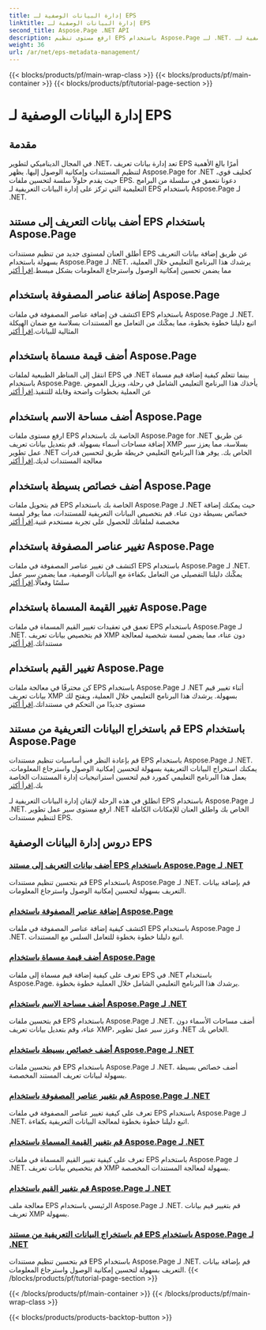 ```yaml
---
title: إدارة البيانات الوصفية لـ EPS
linktitle: إدارة البيانات الوصفية لـ EPS
second_title: Aspose.Page .NET API
description: ارفع مستوى تنظيم EPS باستخدام Aspose.Page لـ .NET. قم بإضافة البيانات التعريفية بسهولة لتحسين إمكانية الوصول. استكشف البرامج التعليمية لإدارة البيانات الوصفية لـ EPS.
weight: 36
url: /ar/net/eps-metadata-management/
---
```


{{< blocks/products/pf/main-wrap-class >}}
{{< blocks/products/pf/main-container >}}
{{< blocks/products/pf/tutorial-page-section >}}

# إدارة البيانات الوصفية لـ EPS


## مقدمة

في المجال الديناميكي لتطوير .NET، تعد إدارة بيانات تعريف EPS أمرًا بالغ الأهمية لتنظيم المستندات وإمكانية الوصول إليها. يظهر Aspose.Page for .NET كحليف قوي، حيث يقدم حلولاً سلسة لتحسين ملفات EPS. دعونا نتعمق في سلسلة من البرامج التعليمية التي تركز على إدارة البيانات التعريفية لـ EPS باستخدام Aspose.Page لـ .NET.

## أضف بيانات التعريف إلى مستند EPS باستخدام Aspose.Page
أطلق العنان لمستوى جديد من تنظيم مستندات EPS عن طريق إضافة بيانات التعريف بسهولة باستخدام Aspose.Page لـ .NET. يرشدك هذا البرنامج التعليمي خلال العملية، مما يضمن تحسين إمكانية الوصول واسترجاع المعلومات بشكل مبسط.[اقرأ أكثر](./add-metadata-to-eps-document/)

## إضافة عناصر المصفوفة باستخدام Aspose.Page
 اكتشف فن إضافة عناصر المصفوفة في ملفات EPS باستخدام Aspose.Page لـ .NET. اتبع دليلنا خطوة بخطوة، مما يمكّنك من التعامل مع المستندات بسلاسة مع ضمان الهيكلة المثالية للبيانات.[اقرأ أكثر](./modify-eps-metadata-add-array-items/)

## أضف قيمة مسماة باستخدام Aspose.Page
 انتقل إلى المناظر الطبيعية لملفات EPS في .NET بينما تتعلم كيفية إضافة قيم مسماة باستخدام Aspose.Page. يأخذك هذا البرنامج التعليمي الشامل في رحلة، ويزيل الغموض عن العملية بخطوات واضحة وقابلة للتنفيذ.[اقرأ أكثر](./modify-eps-metadata-add-named-value/)

## أضف مساحة الاسم باستخدام Aspose.Page
 ارفع مستوى ملفات EPS الخاصة بك باستخدام Aspose.Page for .NET عن طريق إضافة مساحات أسماء بسهولة. قم بتعديل بيانات تعريف XMP بسلاسة، مما يعزز سير عمل تطوير .NET الخاص بك. يوفر هذا البرنامج التعليمي خريطة طريق لتحسين قدرات معالجة المستندات لديك.[اقرأ أكثر](./modify-eps-metadata-add-namespace/)

## أضف خصائص بسيطة باستخدام Aspose.Page
 قم بتحويل ملفات EPS الخاصة بك باستخدام Aspose.Page لـ .NET حيث يمكنك إضافة خصائص بسيطة دون عناء. قم بتخصيص البيانات التعريفية للمستندات، مما يوفر لمسة مخصصة لملفاتك للحصول على تجربة مستخدم غنية.[اقرأ أكثر](./modify-eps-metadata-add-simple-properties/)

## تغيير عناصر المصفوفة باستخدام Aspose.Page
 اكتشف فن تغيير عناصر المصفوفة في ملفات EPS باستخدام Aspose.Page لـ .NET. يمكّنك دليلنا التفصيلي من التعامل بكفاءة مع البيانات الوصفية، مما يضمن سير عمل سلسًا وفعالًا.[اقرأ أكثر](./modify-eps-metadata-change-array-items/)

## تغيير القيمة المسماة باستخدام Aspose.Page
 تعمق في تعقيدات تغيير القيم المسماة في ملفات EPS باستخدام Aspose.Page لـ .NET. قم بتخصيص بيانات تعريف XMP دون عناء، مما يضمن لمسة شخصية لمعالجة مستنداتك.[اقرأ أكثر](./modify-eps-metadata-change-named-value/)

## تغيير القيم باستخدام Aspose.Page
 كن محترفًا في معالجة ملفات EPS باستخدام Aspose.Page لـ .NET أثناء تغيير قيم بيانات تعريف XMP بسهولة. يرشدك هذا البرنامج التعليمي خلال العملية، ويفتح لك مستوى جديدًا من التحكم في مستنداتك.[اقرأ أكثر](./modify-eps-metadata-change-values/)

## قم باستخراج البيانات التعريفية من مستند EPS باستخدام Aspose.Page
 قم بإعادة النظر في أساسيات تنظيم مستندات EPS باستخدام Aspose.Page لـ .NET. يمكنك استخراج البيانات التعريفية بسهولة لتحسين إمكانية الوصول واسترجاع المعلومات. يعمل هذا البرنامج التعليمي كمورد قيم لتحسين استراتيجيات إدارة المستندات الخاصة بك.[اقرأ أكثر](./extract-metadata-from-eps-document/)

انطلق في هذه الرحلة لإتقان إدارة البيانات التعريفية لـ EPS باستخدام Aspose.Page لـ .NET. ارفع مستوى سير عمل تطوير .NET الخاص بك واطلق العنان للإمكانات الكاملة لتنظيم مستندات EPS.
## دروس إدارة البيانات الوصفية EPS
### [أضف بيانات التعريف إلى مستند EPS باستخدام Aspose.Page لـ .NET](./add-metadata-to-eps-document/)
قم بتحسين تنظيم مستندات EPS باستخدام Aspose.Page لـ .NET. قم بإضافة بيانات التعريف بسهولة لتحسين إمكانية الوصول واسترجاع المعلومات.
### [إضافة عناصر المصفوفة باستخدام Aspose.Page](./modify-eps-metadata-add-array-items/)
اكتشف كيفية إضافة عناصر المصفوفة في ملفات EPS باستخدام Aspose.Page لـ .NET. اتبع دليلنا خطوة بخطوة للتعامل السلس مع المستندات.
### [أضف قيمة مسماة باستخدام Aspose.Page](./modify-eps-metadata-add-named-value/)
تعرف على كيفية إضافة قيم مسماة إلى ملفات EPS في .NET باستخدام Aspose.Page. يرشدك هذا البرنامج التعليمي الشامل خلال العملية خطوة بخطوة.
### [أضف مساحة الاسم باستخدام Aspose.Page لـ .NET](./modify-eps-metadata-add-namespace/)
قم بتحسين ملفات EPS باستخدام Aspose.Page لـ .NET. أضف مساحات الأسماء دون عناء، وقم بتعديل بيانات تعريف XMP، وعزز سير عمل تطوير .NET الخاص بك.
### [أضف خصائص بسيطة باستخدام Aspose.Page لـ .NET](./modify-eps-metadata-add-simple-properties/)
قم بتحسين ملفات EPS باستخدام Aspose.Page لـ .NET. أضف خصائص بسيطة بسهولة لبيانات تعريف المستند المخصصة.
### [قم بتغيير عناصر المصفوفة باستخدام Aspose.Page لـ .NET](./modify-eps-metadata-change-array-items/)
تعرف على كيفية تغيير عناصر المصفوفة في ملفات EPS باستخدام Aspose.Page لـ .NET. اتبع دليلنا خطوة بخطوة لمعالجة البيانات التعريفية بكفاءة.
### [قم بتغيير القيمة المسماة باستخدام Aspose.Page لـ .NET](./modify-eps-metadata-change-named-value/)
تعرف على كيفية تغيير القيم المسماة في ملفات EPS باستخدام Aspose.Page لـ .NET. قم بتخصيص بيانات تعريف XMP بسهولة لمعالجة المستندات المخصصة.
### [قم بتغيير القيم باستخدام Aspose.Page لـ .NET](./modify-eps-metadata-change-values/)
معالجة ملف EPS الرئيسي باستخدام Aspose.Page لـ .NET. قم بتغيير قيم بيانات تعريف XMP بسهولة.
### [قم باستخراج البيانات التعريفية من مستند EPS باستخدام Aspose.Page لـ .NET](./extract-metadata-from-eps-document/)
قم بتحسين تنظيم مستندات EPS باستخدام Aspose.Page لـ .NET. قم بإضافة بيانات التعريف بسهولة لتحسين إمكانية الوصول واسترجاع المعلومات.
{{< /blocks/products/pf/tutorial-page-section >}}

{{< /blocks/products/pf/main-container >}}
{{< /blocks/products/pf/main-wrap-class >}}

{{< blocks/products/products-backtop-button >}}
